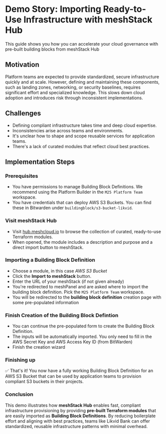 # **Demo Story: Importing Ready-to-Use Infrastructure with meshStack Hub**

This guide shows you how you can accelerate your cloud governance with pre-built building blocks from meshStack Hub

## Motivation

Platform teams are expected to provide standardized, secure infrastructure quickly and at scale.
However, defining and maintaining these components, such as landing zones, networking, or security baselines, requires
significant effort and specialized knowledge. This slows down cloud adoption and introduces risk through inconsistent implementations.

## Challenges

- Defining compliant infrastructure takes time and deep cloud expertise.
- Inconsistencies arise across teams and environments.
- It's unclear how to shape and scope reusable services for application teams.
- There's a lack of curated modules that reflect cloud best practices.

## Implementation Steps

### Prerequisites

- You have permissions to manage Building Block Definitions.
  We recommend using the Platform Builder in the `M25 Platform Team` workspace.
- You have credentials that can deploy AWS S3 Buckets. You can find these in Bitwarden under `buildingblock/s3-bucket-likvid`.

### Visit meshStack Hub

- Visit [hub.meshcloud.io](https://hub.meshcloud.io) to browse the collection of curated, ready-to-use Terraform modules.
- When opened, the module includes a description and purpose and a direct import button to meshStack.

### Importing a Building Block Definition

- Choose a module, in this case *AWS S3 Bucket*
- Click the **Import to meshStack** button.
- Enter the URL of your meshStack (if not given already)
- You're redirected to meshPanel and are asked where to import the building block definition.
  Pick the `M25 Platform Team` workspace.
- You will be redirected to the **building block definition** creation page with some pre-populated information

### Finish Creation of the Building Block Defintion

- You can continue the pre-populated form to create the Building Block Definition.
- The inputs will be automatically imported. You only need to fill in the AWS Secret Key and AWS Access Key ID (from BitWarden)
- Finish the creation wizard

### Finishing up

✅ That's it! You now have a fully working Building Block Definition for an AWS S3 Bucket that can be used by application teams to provision compliant S3 buckets in their projects.

### Conclusion

This demo illustrates how **meshStack Hub** enables fast, compliant infrastructure provisioning by providing **pre-built Terraform modules** that are easily imported as **Building Block Definitions**.
By reducing boilerplate effort and aligning with best practices, teams like Likvid Bank can offer standardized, reusable infrastructure patterns with minimal overhead.
